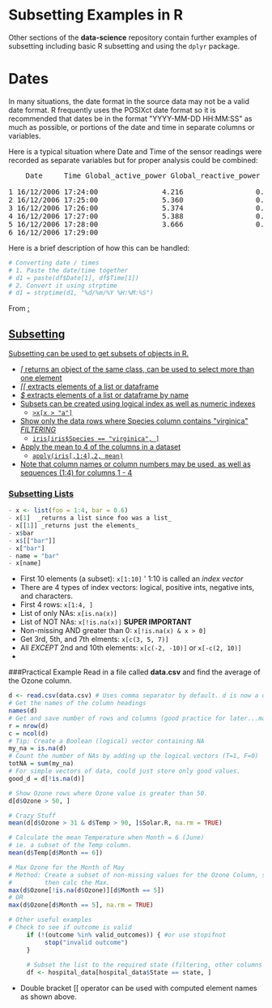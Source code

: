 # Subsetting Examples in R

Other sections of the __data-science__ repository contain further examples of subsetting including basic R subsetting and using the `dplyr` package.

# Dates
In many situations, the date format in the source data may not be a valid date format. R frequently uses the POSIXct date format so it is recommended that dates be in the format "YYYY-MM-DD HH:MM:SS" as much as possible, or portions of the date and time in separate columns or variables.

Here is a typical situation where Date and Time of the sensor readings were recorded as separate variables but for proper analysis could be combined:

<pre>
    Date     Time Global_active_power Global_reactive_power Voltage
       <chr>    <chr>               <dbl>                 <dbl>   <dbl>
1 16/12/2006 17:24:00               4.216                 0.418  234.84
2 16/12/2006 17:25:00               5.360                 0.436  233.63
3 16/12/2006 17:26:00               5.374                 0.498  233.29
4 16/12/2006 17:27:00               5.388                 0.502  233.74
5 16/12/2006 17:28:00               3.666                 0.528  235.68
6 16/12/2006 17:29:00    
</pre>

Here is a brief description of how this can be handled:
```R
# Converting date / times
# 1. Paste the date/time together
# d1 = paste(df$Date[1], df$Time[1])
# 2. Convert it using strptime
# d1 = strptime(d1, "%d/%m/%Y %H:%M:%S")
```

From <a href="week1.md">:

## Subsetting
Subsetting can be used to get subsets of objects in R.
- _[_ returns an object of the same class, can be used to select more than one element
- _[[_ extracts elements of a list or dataframe
- _$_ extracts elements of a list or dataframe by name
- Subsets can be created using logical index as well as numeric indexes
  - `>x[x > "a"]`
- Show only the data rows where Species column contains "virginica" *FILTERING*
  - `iris[iris$Species == "virginica", ]`
- Apply the mean to 4 of the columns in a dataset
  - `apply(iris[,1:4],2, mean)`
- Note that column names or column numbers may be used, as well as sequences (1:4) for columns 1 - 4

### Subsetting Lists
```R
- x <- list(foo = 1:4, bar = 0.6)
- x[1]  _returns a list since foo was a list_
- x[[1]] _returns just the elements_
- x$bar
- x$[["bar"]]
- x["bar"]
- name = "bar"
- x[name]
```

* First 10 elements (a subset): `x[1:10]` ' 1:10 is called an _index vector_
* There are 4 types of index vectors: logical, positive ints, negative ints, and characters.
* First 4 rows: `x[1:4, ]`
* List of only NAs: `x[is.na(x)]`
* List of NOT NAs: `x[!is.na(x)]` __SUPER IMPORTANT__
* Non-missing AND greater than 0: `x[!is.na(x) & x > 0]`
* Get 3rd, 5th, and 7th elments: `x[c(3, 5, 7)]`
* All _EXCEPT_ 2nd and 10th elements: `x[c(-2, -10)]` or `x[-c(2, 10)]`
*  

###Practical Example
Read in a file called __data.csv__ and find the average of the Ozone column.
```R
d <- read.csv(data.csv) # Uses comma separator by default. d is now a dataframe.
# Get the names of the column headings
names(d)
# Get and save number of rows and columns (good practice for later...maybe)
r = nrow(d)
c = ncol(d)
# Tip: Create a Boolean (logical) vector containing NA
my_na = is.na(d)
# Count the number of NAs by adding up the logical vectors (T=1, F=0)
totNA = sum(my_na)
# For simple vectors of data, could just store only good values.
good_d = d[!is.na(d)]

# Show Ozone rows where Ozone value is greater than 50.
d[d$Ozone > 50, ]

# Crazy Stuff
mean(d[d$Ozone > 31 & d$Temp > 90, ]$Solar.R, na.rm = TRUE)

# Calculate the mean Temperature when Month = 6 (June)
# ie. a subset of the Temp column.
mean(d$Temp[d$Month == 6])

# Max Ozone for the Month of May 
# Method: Create a subset of non-missing values for the Ozone Column, subset THAT for the Month condition, 
#         then calc the Max.
max(d$Ozone[!is.na(d$Ozone)][d$Month == 5])
# OR 
max(d$Ozone[d$Month == 5], na.rm = TRUE)

# Other useful examples
# Check to see if outcome is valid
     if (!(outcome %in% valid_outcomes)) { #or use stopifnot
          stop("invalid outcome")
     }
     
     # Subset the list to the required state (filtering, other columns are retained)
     df <- hospital_data[hospital_data$State == state, ]

```

- Double bracket [[ operator can be used with computed element names as shown above.
